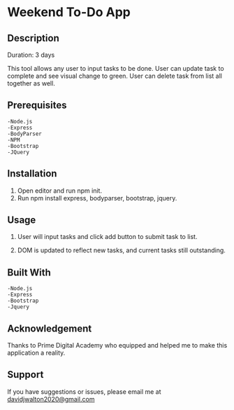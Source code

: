 # Weekend To-Do App

## Description

Duration: 3 days

This tool allows any user to input tasks to be done. User can update task to complete and see visual change to green. User can delete task from list all together as well.

## Prerequisites

    -Node.js
    -Express
    -BodyParser
    -NPM
    -Bootstrap
    -JQuery

## Installation

1. Open editor and run npm init.
2. Run npm install express, bodyparser, bootstrap, jquery.

## Usage

1. User will input tasks and click add button to submit task to list.

2. DOM is updated to reflect new tasks, and current tasks still outstanding.

## Built With

    -Node.js
    -Express
    -Bootstrap
    -Jquery

## Acknowledgement

Thanks to Prime Digital Academy who equipped and helped me to make this application a reality.

## Support

If you have suggestions or issues, please email me at davidjwalton2020@gmail.com
